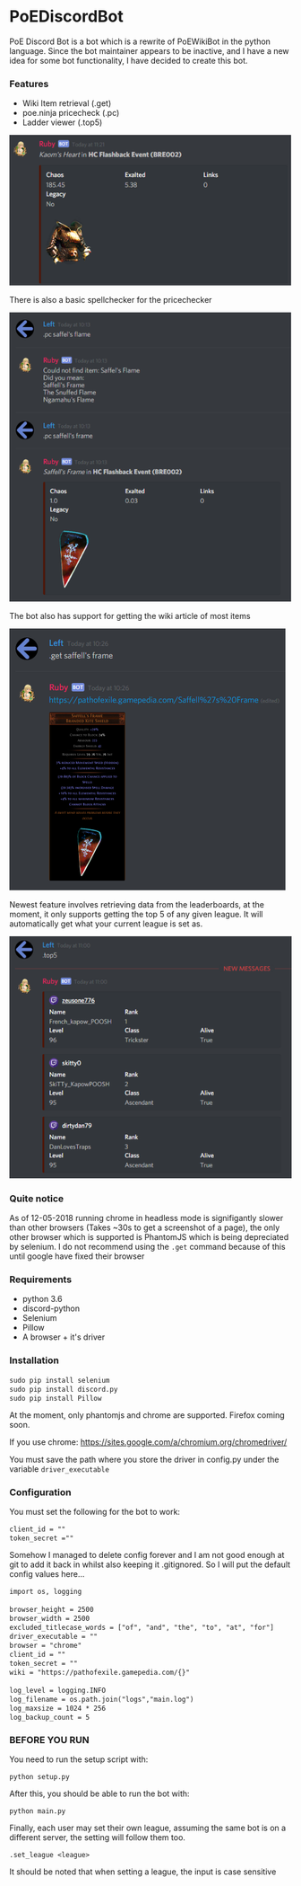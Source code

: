 # PoEDiscordBot

PoE Discord Bot is a bot which is a rewrite of PoEWikiBot in the python language.
Since the bot maintainer appears to be inactive, and I have a new idea for some bot functionality, I have decided to create this bot.

### Features

* Wiki Item retrieval (.get)
* poe.ninja pricecheck (.pc)
* Ladder viewer (.top5)


![Heart](/Examples/KaomsHeart.png?raw=true "Kaom's Heart")

There is also a basic spellchecker for the pricechecker

![Spellchecker](/Examples/Spellcheck.png "Spellcheck Example")

The bot also has support for getting the wiki article of most items

![Get](/Examples/GetUsage.png "Get Usage")

Newest feature involves retrieving data from the leaderboards, at the moment, it only supports getting the top 5 of any given league.
It will automatically get what your current league is set as.

![Leaderboards](/Examples/Leaderboards.png "Leaderboards Example")

### Quite notice

As of 12-05-2018 running chrome in headless mode is signifigantly slower than other browsers (Takes ~30s to get a screenshot of a page), the only other browser which is supported is PhantomJS which is being depreciated by selenium.
I do not recommend using the `.get` command because of this until google have fixed their browser

### Requirements

* python 3.6
* discord-python
* Selenium
* Pillow
* A browser + it's driver

### Installation

    
    sudo pip install selenium
    sudo pip install discord.py
    sudo pip install Pillow

At the moment, only phantomjs and chrome are supported. Firefox coming soon.

If you use chrome: https://sites.google.com/a/chromium.org/chromedriver/

You must save the path where you store the driver in config.py under the variable `driver_executable`
    
### Configuration

You must set the following for the bot to work:

    client_id = ""
    token_secret =""

Somehow I managed to delete config forever and I am not good enough at git to add it back in whilst also keeping it .gitignored.
So I will put the default config values here...


    import os, logging
    
    browser_height = 2500
    browser_width = 2500
    excluded_titlecase_words = ["of", "and", "the", "to", "at", "for"]
    driver_executable = ""
    browser = "chrome"
    client_id = ""
    token_secret = ""
    wiki = "https://pathofexile.gamepedia.com/{}"
    
    log_level = logging.INFO
    log_filename = os.path.join("logs","main.log")
    log_maxsize = 1024 * 256
    log_backup_count = 5


### BEFORE YOU RUN

You need to run the setup script with:

    python setup.py

After this, you should be able to run the bot with:

    python main.py

Finally, each user may set their own league, assuming the same bot is on a different server, the setting will follow them too.

    .set_league <league>

It should be noted that when setting a league, the input is case sensitive